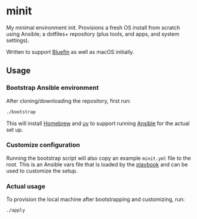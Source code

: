 # minit

My minimal environment init. Provisions a fresh OS install from scratch using Ansible;
a dotfiles+ repository (plus tools, and apps, and system settings).

Written to support [Bluefin](https://projectbluefin.io/) as well as macOS initially.

## Usage

### Bootstrap Ansible environment

After cloning/downloading the repository, first run:

```sh
./bootstrap
```

This will install [Homebrew](https://brew.sh) and [uv](https://docs.astral.sh/uv/)
to support running [Ansible](https://docs.ansible.com/) for the actual set up.

### Customize configuration

Running the bootstrap script will also copy an example `minit.yml` file to the root.
This is an Ansible vars file that is loaded by the [playbook](./.ansible/playbook.yml) and can be used to customize the setup.

### Actual usage

To provision the local machine after bootstrapping and customizing, run:

```sh
./apply
```
